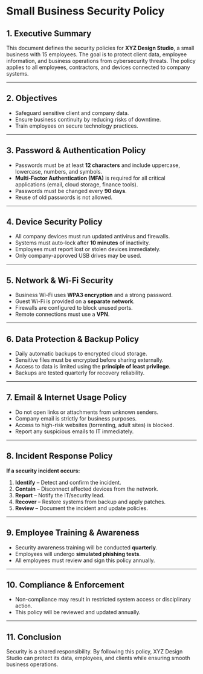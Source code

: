 # Small Business Security Policy  

## 1. Executive Summary  
This document defines the security policies for **XYZ Design Studio**, a small business with 15 employees. The goal is to protect client data, employee information, and business operations from cybersecurity threats. The policy applies to all employees, contractors, and devices connected to company systems.  

---

## 2. Objectives  
- Safeguard sensitive client and company data.  
- Ensure business continuity by reducing risks of downtime.  
- Train employees on secure technology practices.  

---

## 3. Password & Authentication Policy  
- Passwords must be at least **12 characters** and include uppercase, lowercase, numbers, and symbols.  
- **Multi-Factor Authentication (MFA)** is required for all critical applications (email, cloud storage, finance tools).  
- Passwords must be changed every **90 days**.  
- Reuse of old passwords is not allowed.  

---

## 4. Device Security Policy  
- All company devices must run updated antivirus and firewalls.  
- Systems must auto-lock after **10 minutes** of inactivity.  
- Employees must report lost or stolen devices immediately.  
- Only company-approved USB drives may be used.  

---

## 5. Network & Wi-Fi Security  
- Business Wi-Fi uses **WPA3 encryption** and a strong password.  
- Guest Wi-Fi is provided on a **separate network**.  
- Firewalls are configured to block unused ports.  
- Remote connections must use a **VPN**.  

---

## 6. Data Protection & Backup Policy  
- Daily automatic backups to encrypted cloud storage.  
- Sensitive files must be encrypted before sharing externally.  
- Access to data is limited using the **principle of least privilege**.  
- Backups are tested quarterly for recovery reliability.  

---

## 7. Email & Internet Usage Policy  
- Do not open links or attachments from unknown senders.  
- Company email is strictly for business purposes.  
- Access to high-risk websites (torrenting, adult sites) is blocked.  
- Report any suspicious emails to IT immediately.  

---

## 8. Incident Response Policy  
**If a security incident occurs:**  
1. **Identify** – Detect and confirm the incident.  
2. **Contain** – Disconnect affected devices from the network.  
3. **Report** – Notify the IT/security lead.  
4. **Recover** – Restore systems from backup and apply patches.  
5. **Review** – Document the incident and update policies.  

---

## 9. Employee Training & Awareness  
- Security awareness training will be conducted **quarterly**.  
- Employees will undergo **simulated phishing tests**.  
- All employees must review and sign this policy annually.  

---

## 10. Compliance & Enforcement  
- Non-compliance may result in restricted system access or disciplinary action.  
- This policy will be reviewed and updated annually.  

---

## 11. Conclusion  
Security is a shared responsibility. By following this policy, XYZ Design Studio can protect its data, employees, and clients while ensuring smooth business operations.  
